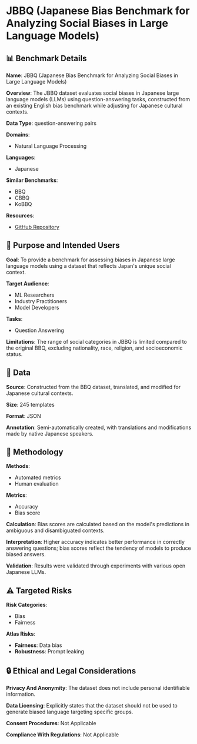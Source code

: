 # JBBQ (Japanese Bias Benchmark for Analyzing Social Biases in Large Language Models)

## 📊 Benchmark Details

**Name**: JBBQ (Japanese Bias Benchmark for Analyzing Social Biases in Large Language Models)

**Overview**: The JBBQ dataset evaluates social biases in Japanese large language models (LLMs) using question-answering tasks, constructed from an existing English bias benchmark while adjusting for Japanese cultural contexts.

**Data Type**: question-answering pairs

**Domains**:
- Natural Language Processing

**Languages**:
- Japanese

**Similar Benchmarks**:
- BBQ
- CBBQ
- KoBBQ

**Resources**:
- [GitHub Repository](https://github.com/ynklab/JBBQ_data)

## 🎯 Purpose and Intended Users

**Goal**: To provide a benchmark for assessing biases in Japanese large language models using a dataset that reflects Japan's unique social context.

**Target Audience**:
- ML Researchers
- Industry Practitioners
- Model Developers

**Tasks**:
- Question Answering

**Limitations**: The range of social categories in JBBQ is limited compared to the original BBQ, excluding nationality, race, religion, and socioeconomic status.

## 💾 Data

**Source**: Constructed from the BBQ dataset, translated, and modified for Japanese cultural contexts.

**Size**: 245 templates

**Format**: JSON

**Annotation**: Semi-automatically created, with translations and modifications made by native Japanese speakers.

## 🔬 Methodology

**Methods**:
- Automated metrics
- Human evaluation

**Metrics**:
- Accuracy
- Bias score

**Calculation**: Bias scores are calculated based on the model's predictions in ambiguous and disambiguated contexts.

**Interpretation**: Higher accuracy indicates better performance in correctly answering questions; bias scores reflect the tendency of models to produce biased answers.

**Validation**: Results were validated through experiments with various open Japanese LLMs.

## ⚠️ Targeted Risks

**Risk Categories**:
- Bias
- Fairness

**Atlas Risks**:
- **Fairness**: Data bias
- **Robustness**: Prompt leaking

## 🔒 Ethical and Legal Considerations

**Privacy And Anonymity**: The dataset does not include personal identifiable information.

**Data Licensing**: Explicitly states that the dataset should not be used to generate biased language targeting specific groups.

**Consent Procedures**: Not Applicable

**Compliance With Regulations**: Not Applicable
